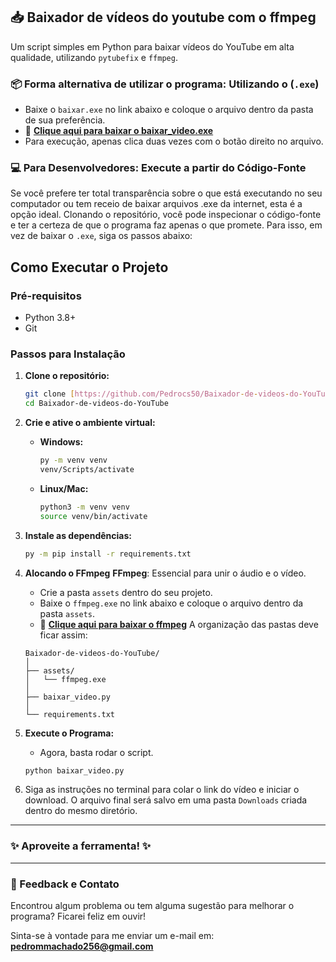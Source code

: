 ## 📥 Baixador de vídeos do youtube com o ffmpeg

Um script simples em Python para baixar vídeos do YouTube em alta qualidade, utilizando `pytubefix` e `ffmpeg`.

### 📦 Forma alternativa de utilizar o programa: Utilizando o (`.exe`)
* Baixe o `baixar.exe` no link abaixo e coloque o arquivo dentro da pasta de sua preferência.
* 🔗 **[Clique aqui para baixar o baixar_video.exe](https://drive.google.com/file/d/1o2Ms6ESLvICP9gTrdrDqormqBJXF3sdx/view?usp=sharing)**
* Para execução, apenas clica duas vezes com o botão direito no arquivo.

### 💻 Para Desenvolvedores: Execute a partir do Código-Fonte
Se você prefere ter total transparência sobre o que está executando no seu computador ou tem receio de baixar arquivos .exe da internet, esta é a opção ideal. Clonando o repositório, você pode inspecionar o código-fonte e ter a certeza de que o programa faz apenas o que promete.
Para isso, em vez de baixar o `.exe`, siga os passos abaixo:

## Como Executar o Projeto

### Pré-requisitos
* Python 3.8+
* Git

### Passos para Instalação

1.  **Clone o repositório:**
    ```bash
    git clone [https://github.com/Pedrocs50/Baixador-de-videos-do-YouTube](https://github.com/Pedrocs50/Baixador-de-videos-do-YouTube)
    cd Baixador-de-videos-do-YouTube
    ```

2.  **Crie e ative o ambiente virtual:**
    * **Windows:**
        ```bash
        py -m venv venv
        venv/Scripts/activate
        ```
    * **Linux/Mac:**
        ```bash
        python3 -m venv venv
        source venv/bin/activate
        ```

3.  **Instale as dependências:**
    ```bash
    py -m pip install -r requirements.txt
    ```
4.  **Alocando o FFmpeg**
    **FFmpeg**: Essencial para unir o áudio e o vídeo.
    * Crie a pasta `assets` dentro do seu projeto.
    * Baixe o `ffmpeg.exe` no link abaixo e coloque o arquivo dentro da pasta `assets`.
    * 🔗 **[Clique aqui para baixar o ffmpeg](https://drive.google.com/file/d/15SL36S3-zlitkb-vE9w7hyiSO5FZ0sJQ/view?usp=sharing)**
    A organização das pastas deve ficar assim:
    ```
    Baixador-de-videos-do-YouTube/
    │
    ├── assets/
    │   └── ffmpeg.exe
    │
    ├── baixar_video.py
    │
    └── requirements.txt
    ```

5. **Execute o Programa:**
    * Agora, basta rodar o script.
    ```bash
    python baixar_video.py
    ```

6.  Siga as instruções no terminal para colar o link do vídeo e iniciar o download. O arquivo final será salvo em uma pasta `Downloads` criada dentro do mesmo diretório.

---
### ✨ Aproveite a ferramenta! ✨
---

### 📧 Feedback e Contato

Encontrou algum problema ou tem alguma sugestão para melhorar o programa? Ficarei feliz em ouvir!

Sinta-se à vontade para me enviar um e-mail em: **pedrommachado256@gmail.com**
